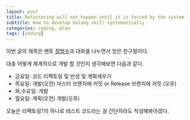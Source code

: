 ```yaml
---
layout: post
title: Refactoring will not happen until it is forced by the system
subtitle: How to develop Golang skill systematically
categories: coding, plan
tags: [coding]
---
```

이번 글의 제목은 멘토 [장범수](https://www.linkedin.com/in/beomsu-chang/)과 대화를 나누면서 얻은 한구절이다.

대충 어떻게 체계적으로 개발 할 것인지 생각해보면 다음과 같다.
- 금요일: 코드 리팩토링 및 반성 및 계획세우기
- 목요일: 개발(오전) 마스터 브랜치에 커밋 or Release 브랜치에 커밋 (오후)
- 화,수요일: 개발
- 월요일: 계획(오전) 개발(오후)

오늘은 리팩토링?의 하나로 테스트 코드라는 걸 간단히라도 작성해봐야겠다. 